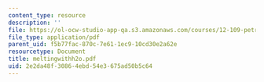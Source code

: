 ```yaml
---
content_type: resource
description: ''
file: https://ol-ocw-studio-app-qa.s3.amazonaws.com/courses/12-109-petrology-fall-2005/2e2da48f30864ebd54e3675ad50b5c64_meltingwithh2o.pdf
file_type: application/pdf
parent_uid: f5b77fac-870c-7e61-1ec9-10cd30e2a62e
resourcetype: Document
title: meltingwithh2o.pdf
uid: 2e2da48f-3086-4ebd-54e3-675ad50b5c64
---
```

